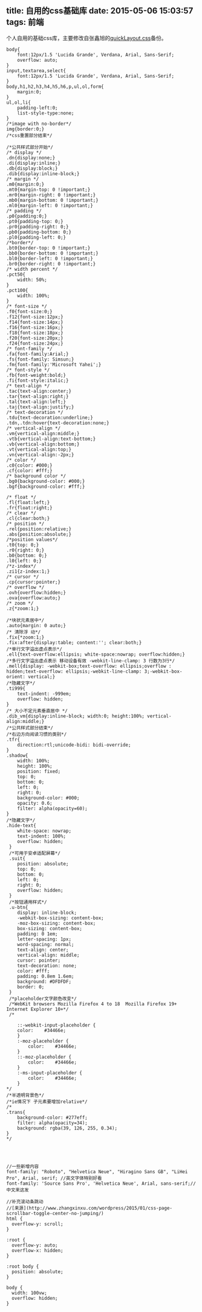 title: 自用的css基础库
date: 2015-05-06 15:03:57
tags: 前端
---
个人自用的基础css库，主要修改自张鑫旭的[quickLayout.css](http://www.zhangxinxu.com/wordpress/2014/03/quicklayout-css-%E5%BF%AB%E9%80%9F%E6%9E%84%E5%BB%BA%E7%BB%93%E6%9E%84%E5%85%BC%E5%AE%B9%E7%9A%84web%E9%A1%B5%E9%9D%A2/)备份。
<!--more-->


	body{
		font:12px/1.5 'Lucida Grande', Verdana, Arial, Sans-Serif;
		overflow: auto;
	}
	input,textarea,select{
		font:12px/1.5 'Lucida Grande', Verdana, Arial, Sans-Serif;
	}
	body,h1,h2,h3,h4,h5,h6,p,ul,ol,form{
		margin:0;
	}
	ul,ol,li{
		padding-left:0; 
		list-style-type:none;
	}
	/*image with no-border*/
	img{border:0;}
	/*css重置部分结束*/

	/*公共样式部分开始*/
	/* display */
	.dn{display:none;}
	.di{display:inline;}
	.db{display:block;}
	.dib{display:inline-block;} 
	/* margin */
	.m0{margin:0;}
	.mt0{margin-top: 0 !important;}
	.mr0{margin-right: 0 !important;}
	.mb0{margin-bottom: 0 !important;}
	.ml0{margin-left: 0 !important;}
	/* padding */
	.p0{padding:0;}
	.pt0{padding-top: 0;}
	.pr0{padding-right: 0;}
	.pb0{padding-bottom: 0;}
	.pl0{padding-left: 0;}
	/*border*/
	.bt0{border-top: 0 !important;}
	.bb0{border-bottom: 0 !important;}
	.bl0{border-left: 0 !important;}
	.br0{border-right: 0 !important;}
	/* width percent */
	.pct50{
		width: 50%;
	}
	.pct100{
		width: 100%;
	}
	/* font-size */
	.f0{font-size:0;}
	.f12{font-size:12px;}
	.f14{font-size:14px;}
	.f16{font-size:16px;}
	.f18{font-size:18px;}
	.f20{font-size:20px;}
	.f24{font-size:24px;}
	/* font-family */
	.fa{font-family:Arial;}
	.fs{font-family: Simsun;}
	.fm{font-family:'Microsoft Yahei';}
	/* font-style */
	.fb{font-weight:bold;}
	.fi{font-style:italic;}
	/* text-align */
	.tac{text-align:center;}
	.tar{text-align:right;}
	.tal{text-align:left;}
	.taj{text-align:justify;}
	/* text-decoration */
	.tdu{text-decoration:underline;}
	.tdn,.tdn:hover{text-decoration:none;}
	/* vertical-align */
	.vm{vertical-align:middle;}
	.vtb{vertical-align:text-bottom;}
	.vb{vertical-align:bottom;}
	.vt{vertical-align:top;}
	.vn{vertical-align:-2px;}
	/* color */
	.c0{color: #000;}
	.cf{color: #fff;}
	/* background color */
	.bg0{background-color: #000;}
	.bgf{background-color: #fff;}

	/* float */
	.fl{float:left;}
	.fr{float:right;}
	/* clear */
	.cl{clear:both;}
	/* position */
	.rel{position:relative;}
	.abs{position:absolute;}
	/*position values*/
	.t0{top: 0;}
	.r0{right: 0;}
	.b0{bottom: 0;}
	.l0{left: 0;}
	/*z-index*/
	.zi1{z-index:1;}
	/* cursor */
	.cp{cursor:pointer;}
	/* overflow */
	.ovh{overflow:hidden;}
	.ova{overflow:auto;}
	/* zoom */
	.z{*zoom:1;}

	/*块状元素居中*/
	.auto{margin: 0 auto;}
	/* 清除浮 动*/
	.fix{*zoom:1;}
	.fix:after{display:table; content:''; clear:both;}
	/*单行文字溢出虚点表示*/
	.ell{text-overflow:ellipsis; white-space:nowrap; overflow:hidden;}
	/*多行文字溢出虚点表示 移动设备有效 -webkit-line-clamp: 3 行数为3行*/
	.mell{display: -webkit-box;text-overflow: ellipsis;overflow : hidden;text-overflow: ellipsis;-webkit-line-clamp: 3;-webkit-box-orient: vertical;}
	/*隐藏文字*/
	.ti999{
		text-indent: -999em;
		overflow: hidden;
	}
	/* 大小不定元素垂直居中 */
	.dib_vm{display:inline-block; width:0; height:100%; vertical-align:middle;}
	/*公共样式部分结束*/
	/*右边方向阅读习惯的类别*/
	.tfr{
		direction:rtl;unicode-bidi: bidi-override;
	}
	.shadow{
		width: 100%;
		height: 100%;
		position: fixed;
		top: 0;
		bottom: 0;
		left: 0;
		right: 0;
		background-color: #000;
		opacity: 0.6;
		filter: alpha(opacity=60);   
	}
	/*隐藏文字*/
	.hide-text{
		white-space: nowrap;
		text-indent: 100%;
		overflow: hidden;
	 }
	 /*可用于安卓适配屏幕*/
	 .suit{ 
		position: absolute;
		top: 0;
		bottom: 0;
		left: 0;
		right: 0;
		overflow: hidden;    
	 }
	 /*按钮通用样式*/
	 .u-btn{
		display: inline-block;
		-webkit-box-sizing: content-box;
		-moz-box-sizing: content-box;
		box-sizing: content-box;
		padding: 0 1em;
		letter-spacing: 1px;
		word-spacing: normal;
		text-align: center;
		vertical-align: middle;
		cursor: pointer;
		text-decoration: none;
		color: #fff;
		padding: 0.8em 1.6em;
		background: #DFDFDF;
		border: 0;
	 }
	 /*placeholder文字颜色改变*/
	 /*WebKit browsers Mozilla Firefox 4 to 18  Mozilla Firefox 19+ Internet Explorer 10+*/
	 /*

		::-webkit-input-placeholder { 
		color:    #34466e;
		}
		:-moz-placeholder { 
			color:    #34466e;
		}
		::-moz-placeholder {
			color:    #34466e;
		}
		:-ms-input-placeholder { 
			color:    #34466e;
		}
	*/
	/*半透明背景色*/
	/*ie情况下 子元素要增加relative*/
	/*
	.trans{
		background-color: #277eff;
		filter: alpha(opacity=34);
		background: rgba(39, 126, 255, 0.34);
	}
	*/




	//一些新增内容
	font-family: "Roboto", "Helvetica Neue", "Hiragino Sans GB", "LiHei Pro", Arial, serif; //英文字体特别好看
	font-family: 'Source Sans Pro', 'Helvetica Neue', Arial, sans-serif;//中文来这发

	//补充滚动条跳动
	//[来源](http://www.zhangxinxu.com/wordpress/2015/01/css-page-scrollbar-toggle-center-no-jumping/)
	html {
	  overflow-y: scroll;
	}

	:root {
	  overflow-y: auto;
	  overflow-x: hidden;
	}

	:root body {
	  position: absolute;
	}

	body {
	  width: 100vw;
	  overflow: hidden;
	}

